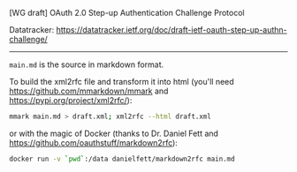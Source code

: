 [WG draft] OAuth 2.0 Step-up Authentication Challenge Protocol

Datatracker:
https://datatracker.ietf.org/doc/draft-ietf-oauth-step-up-authn-challenge/ 

---


`main.md` is the source in markdown format.

To build the xml2rfc file and transform it into html (you'll need https://github.com/mmarkdown/mmark and https://pypi.org/project/xml2rfc/):

```bash
mmark main.md > draft.xml; xml2rfc --html draft.xml
```

or with the magic of Docker (thanks to Dr. Daniel Fett and https://github.com/oauthstuff/markdown2rfc): 

```bash
docker run -v `pwd`:/data danielfett/markdown2rfc main.md
```
